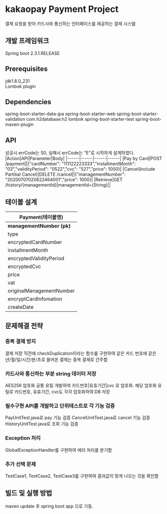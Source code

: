 # kakaopay Payment Project
결제 요청을 받아 카드사와 통신하는 인터페이스를 제공하는 결제 시스템

## 개발 프레임워크
Spring boot 2.3.1.RELEASE

## Prerequisites
jdk1.8.0_231 <br/>
Lombok plugin <br/>

## Dependencies
spring-boot-starter-data-jpa
spring-boot-starter-web
spring-boot-starter-validation
com.h2database:h2
lombok
spring-boot-starter-test
spring-boot-maven-plugin

## API
성공시 errCode는 S0, 실패시 errCode는 "E"로 시작하게 설계하였다.
|Action|API|Parameter|Body|
|------|------|------|------|
|Pay by Card|POST /payment||{"cardNumber": "111122223333","installmentMonth": "03","validityPeriod": "0522","cvc": "527","price": 1000}|
|Cancel(Include Partitial Cancel)|DELETE /cancel||{"managementNumber": "20200707020622464001","price": 1000}|
|Retrieve|GET /history/{managementId}|managementId={String}||

## 테이블 설계
|Payment(테이블명)|
|------|
|**managementNumber (pk)**|
|type|
|encryptedCardNumber|
|installmentMonth|
|encryptedValidityPeriod|
|encryptedCvc|
|price|
|vat|
|originalManagementNumber|
|encryptCardInfomation|
|createDate|

## 문제해결 전략
### 중복 결제 방지
결제 저장 직전에 checkDuplication이라는 함수를 구현하여 같은 카드 번호에 같은 년/월/일/시간/분/초로 들어온 결제는 중복 결제로 간주함
### 카드사와 통신하는 부분 string 데이터 저장
AES256 암호화 공통 유틸 개발하여 카드번호|유효기간|cvc 로 암호화.
해당 암호화 유틸로 카드번호, 유효기간, cvc도 각각 암호화하여 DB 저장
### 필수구현 API를 개발하고 단위테스트로 각 기능 검증
PayUnitTest.java로 pay 기능 검증
CancelUnitTest.java로 cancel 기능 검증
HistoryUnitTest.java로 조회 기능 검증
### Exception 처리
GlobalExceptionHandler를 구현하여 에러 처리를 분기함
### 추가 선택 문제
TestCase1, TestCase2, TestCase3를 구현하여 결과값이 맞게 나오는 것을 확인함

## 빌드 및 실행 방법
maven update 후 spring boot app 으로 기동.

